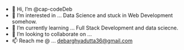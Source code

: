 - 👋 Hi, I’m @cap-codeDeb
- 👀 I’m interested in ... Data Science and stuck in Web Development somehow.
- 🌱 I’m currently learning ... Full Stack Development and data sciecne.
- 💞️ I’m looking to collaborate on ... 
- 📫 Reach me @ ... debarghyadutta36@gmail.com

<!---
cap-codeDeb/cap-codeDeb is a ✨ special ✨ repository because its `README.md` (this file) appears on your GitHub profile.
You can click the Preview link to take a look at your changes.
--->
